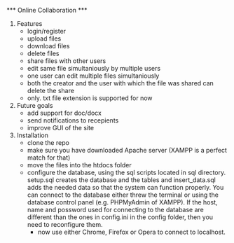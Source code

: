 *** Online Collaboration ***
1. Features
	- login/register
	- upload files
	- download files
	- delete files
	- share files with other users
	- edit same file simultaniously by multiple users
	- one user can edit multiple files simultaniously
	- both the creator and the user with which the file was shared can delete the share
	- only. txt file extension is supported for now
2. Future goals
	- add support for doc/docx
	- send notifications to recepients
	- improve GUI of the site
3. Installation
	- clone the repo
	- make sure you have downloaded Apache server (XAMPP is a perfect match for that)
	- move the files into the htdocs folder
	- configure the database, using the sql scripts located in sql directory. setup.sql creates the database and the tables
	  and insert_data.sql adds the needed data so that the system can function properly. You can connect to the database either threw the
	  terminal or using the database control panel (e.g. PHPMyAdmin of XAMPP). If the host, name and possword used for connecting to the
	  database are different than the ones in config.ini in the config folder, then you need to reconfigure them.
	  - now use either Chrome, Firefox or Opera to connect to localhost.